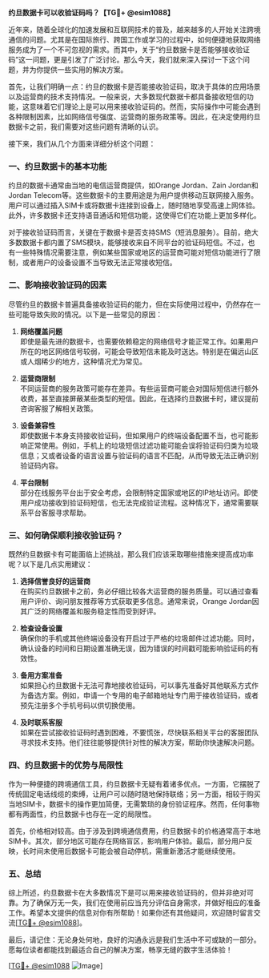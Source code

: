 **约旦数据卡可以收验证码吗？【TG💪+ @esim1088】**

近年来，随着全球化的加速发展和互联网技术的普及，越来越多的人开始关注跨境通信的问题。尤其是在国际旅行、跨国工作或学习的过程中，如何便捷地获取网络服务成为了一个不可忽视的需求。而其中，关于“约旦数据卡是否能够接收验证码”这一问题，更是引发了广泛讨论。那么今天，我们就来深入探讨一下这个问题，并为你提供一些实用的解决方案。

首先，让我们明确一点：约旦的数据卡是否能接收验证码，取决于具体的应用场景以及运营商的技术支持情况。一般来说，大多数现代数据卡都具备接收短信的功能，这意味着它们理论上是可以用来接收验证码的。然而，实际操作中可能会遇到各种限制因素，比如网络信号强度、运营商的服务政策等。因此，在决定使用约旦数据卡之前，我们需要对这些问题有清晰的认识。

接下来，我们从几个方面来详细分析这个问题：

### 一、约旦数据卡的基本功能

约旦的数据卡通常由当地的电信运营商提供，如Orange Jordan、Zain Jordan和Jordan Telecom等。这些数据卡的主要用途是为用户提供移动互联网接入服务。用户可以通过插入SIM卡或将数据卡连接到设备上，随时随地享受高速上网体验。此外，许多数据卡还支持语音通话和短信功能，这使得它们在功能上更加多样化。

对于接收验证码而言，关键在于数据卡是否支持SMS（短消息服务）。目前，绝大多数数据卡都内置了SMS模块，能够接收来自不同平台的验证码短信。不过，也有一些特殊情况需要注意，例如某些国家或地区的运营商可能对短信功能进行了限制，或者用户的设备设置不当导致无法正常接收短信。

### 二、影响接收验证码的因素

尽管约旦的数据卡普遍具备接收验证码的能力，但在实际使用过程中，仍然存在一些可能导致失败的情况。以下是一些常见的原因：

1. **网络覆盖问题**  
   即使是最先进的数据卡，也需要依赖稳定的网络信号才能正常工作。如果用户所在的地区网络信号较弱，可能会导致短信未能及时送达。特别是在偏远山区或人烟稀少的地方，这种情况尤为常见。

2. **运营商限制**  
   不同运营商的服务政策可能存在差异。有些运营商可能会对国际短信进行额外收费，甚至直接屏蔽某些类型的短信。因此，在选择约旦数据卡时，建议提前咨询客服了解相关政策。

3. **设备兼容性**  
   即使数据卡本身支持接收验证码，但如果用户的终端设备配置不当，也可能影响正常使用。例如，手机上的垃圾短信过滤功能可能会误将验证码归类为垃圾信息；又或者设备的语言设置与验证码的语言不匹配，从而导致无法正确识别验证码内容。

4. **平台限制**  
   部分在线服务平台出于安全考虑，会限制特定国家或地区的IP地址访问。即使用户成功接收到验证码短信，也无法完成验证流程。这种情况下，通常需要联系平台客服寻求帮助。

### 三、如何确保顺利接收验证码？

既然约旦数据卡有可能面临上述挑战，那么我们应该采取哪些措施来提高成功率呢？以下是几点实用建议：

1. **选择信誉良好的运营商**  
   在购买约旦数据卡之前，务必仔细比较各大运营商的服务质量。可以通过查看用户评价、询问朋友推荐等方式获取更多信息。通常来说，Orange Jordan因其广泛的网络覆盖和服务稳定性而受到好评。

2. **检查设备设置**  
   确保你的手机或其他终端设备没有开启过于严格的垃圾邮件过滤功能。同时，确认设备的时间和日期设置准确无误，因为错误的时间戳可能影响验证码的有效性。

3. **备用方案准备**  
   如果担心约旦数据卡无法可靠地接收验证码，可以事先准备好其他联系方式作为备选方案。例如，申请一个专用的电子邮箱地址专门用于接收验证码，或者预先注册多个手机号码以供切换使用。

4. **及时联系客服**  
   如果在尝试接收验证码时遇到困难，不要慌张，尽快联系相关平台的客服团队寻求技术支持。他们往往能够提供针对性的解决方案，帮助你快速解决问题。

### 四、约旦数据卡的优势与局限性

作为一种便捷的跨境通信工具，约旦数据卡无疑有着诸多优点。一方面，它摆脱了传统固定电话线缆的束缚，让用户可以随时随地保持联络；另一方面，相较于购买当地SIM卡，数据卡的操作更加简便，无需繁琐的身份验证程序。然而，任何事物都有两面性，约旦数据卡也存在一定的局限性。

首先，价格相对较高。由于涉及到跨境通信费用，约旦数据卡的价格通常高于本地SIM卡。其次，部分地区可能存在网络盲区，影响用户体验。最后，部分用户反映，长时间未使用后数据卡可能会被自动停机，需重新激活才能继续使用。

### 五、总结

综上所述，约旦数据卡在大多数情况下是可以用来接收验证码的，但并非绝对可靠。为了确保万无一失，我们在使用前应当充分评估自身需求，并做好相应的准备工作。希望本文提供的信息对你有所帮助！如果你还有其他疑问，欢迎随时留言交流[[TG💪+ @esim1088](https://t.me/s/esim1088)]。

最后，请记住：无论身处何地，良好的沟通永远是我们生活中不可或缺的一部分。愿每位读者都能找到最适合自己的解决方案，畅享无缝的数字生活体验！

[[TG💪+ @esim1088](https://t.me/s/esim1088) ![Image](https://i.postimg.cc/4NQfJmqS/Snipaste-2025-05-13-00-14-12.png)]